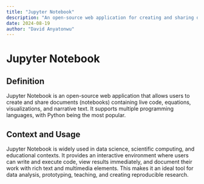 ```yaml
---
title: "Jupyter Notebook"
description: "An open-source web application for creating and sharing documents with live code, equations, visualizations, and narrative text"
date: 2024-08-19
author: "David Anyatonwu"
---
```


# Jupyter Notebook

## Definition

Jupyter Notebook is an open-source web application that allows users to create and share documents (notebooks) containing live code, equations, visualizations, and narrative text. It supports multiple programming languages, with Python being the most popular.

## Context and Usage

Jupyter Notebook is widely used in data science, scientific computing, and educational contexts. It provides an interactive environment where users can write and execute code, view results immediately, and document their work with rich text and multimedia elements. This makes it an ideal tool for data analysis, prototyping, teaching, and creating reproducible research.